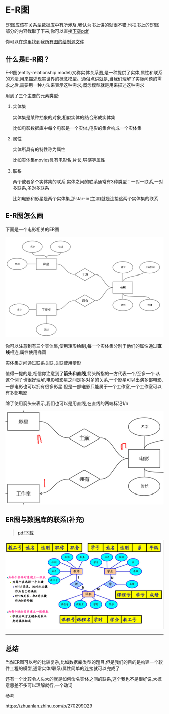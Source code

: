 # E-R图

ER图应该在关系型数据库中有所涉及,我认为书上讲的就很不错,也把书上的ER图部分的内容截取了下来,你可以直接[下载pdf](https://github.com/luzhixing12345/WHU-software-engineering/releases/download/v0.0.1/ER.pdf)

你可以在这里找到我[所有图的绘制源文件](https://www.yuque.com/books/share/7a36531d-5b56-4a7a-b04e-87630f62eb41?#)

## 什么是E-R图？

E-R图(entity-relationship model)又称实体关系图,是一种提供了实体,属性和联系的方法,用来描述现实世界的概念模型。通俗点讲就是,当我们理解了实际问题的需求之后,需要用一种方法来表示这种需求,概念模型就是用来描述这种需求

用到了三个主要的元素类型:

1. 实体集

   实体集是某种抽象的对象,相似实体的结合形成实体集

   比如电影数据库中每个电影是一个实体,电影的集合构成一个实体集

2. 属性

   实体所具有的特性称为属性

   比如实体集movies具有电影名,片长,导演等属性

3. 联系

   两个或者多个实体集的联系,实体之间的联系通常有3种类型：一对一联系,一对多联系,多对多联系

   比如电影和影星是两个实体集,那star-in(主演)就是连接这两个实体集的联系

## E-R图怎么画

下面是一个电影相关的ER图

![20220607144528](https://raw.githubusercontent.com/learner-lu/picbed/master/20220607144528.png)

你可以注意到有三个实体集,使用矩形绘制,每一个实体集分别于他们的属性通过**直线**相连,属性使用椭圆

实体集之间通过联系关联,关联使用菱形

值得一提的是,相信你注意到了**箭头和直线**,箭头所指的一方代表一个/至多一个.从这个例子也很好理解,电影和影星之间是多对多的关系,一个影星可以出演多部电影,一部电影也可以拥有很多影星.但是一部电影只能属于一个工作室,一个工作室可以有多部电影

除了使用箭头来表示,我们也可以是用直线,在直线的两端标记1/n

![20220607145107](https://raw.githubusercontent.com/learner-lu/picbed/master/20220607145107.png)

## ER图与数据库的联系(补充)

> [pdf下载](https://github.com/luzhixing12345/WHU-software-engineering/releases/download/v0.0.1/ER2database.pdf)

![20220607171454](https://raw.githubusercontent.com/learner-lu/picbed/master/20220607171454.png)

---

## 总结

当然ER图可以考的比较复杂,比如数据库类型的题目,但是我们的目的是构建一个软件工程的模型,通常实体/联系/属性简单的连接就可以完成了

还有一个比较令人头大的就是如何命名实体之间的联系,这个我也不是很好说,大概意思差不多可以理解就行,一个动词

参考

https://zhuanlan.zhihu.com/p/270299029